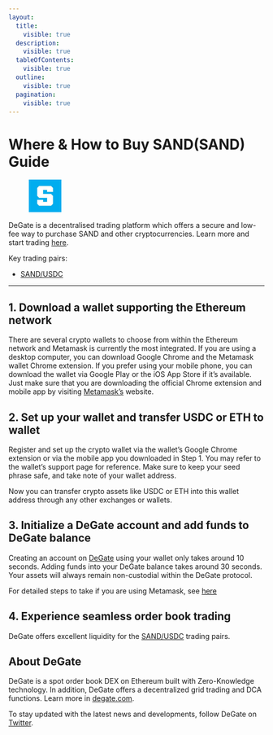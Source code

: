 ```yaml
---
layout:
  title:
    visible: true
  description:
    visible: true
  tableOfContents:
    visible: true
  outline:
    visible: true
  pagination:
    visible: true
---
```


# Where & How to Buy SAND(SAND) Guide

<figure><img src="../images/sand_0x3845badade8e6dff049820680d1f14bd3903a5d01695771018187.png" alt="SAND" width="64"><figcaption></figcaption></figure>

DeGate is a decentralised trading platform which offers a secure and low-fee way to purchase SAND and other cryptocurrencies. Learn more and start trading [here](https://app.degate.com/trade/USDC/0x3845badade8e6dff049820680d1f14bd3903a5d0?utm_source=howtobuy).&#x20;

Key trading pairs:

* [SAND/USDC](https://app.degate.com/trade/USDC/0x3845badade8e6dff049820680d1f14bd3903a5d0?utm_source=howtobuy)

***

## 1. Download a wallet supporting the Ethereum network

There are several crypto wallets to choose from within the Ethereum network and Metamask is currently the most integrated. If you are using a desktop computer, you can download Google Chrome and the Metamask wallet Chrome extension. If you prefer using your mobile phone, you can download the wallet via Google Play or the iOS App Store if it’s available. Just make sure that you are downloading the official Chrome extension and mobile app by visiting [Metamask’s](https://metamask.io/) website.

## 2. Set up your wallet and transfer USDC or ETH to wallet

Register and set up the crypto wallet via the wallet’s Google Chrome extension or via the mobile app you downloaded in Step 1. You may refer to the wallet’s support page for reference. Make sure to keep your seed phrase safe, and take note of your wallet address.&#x20;

Now you can transfer crypto assets like USDC or ETH into this wallet address through any other exchanges or wallets.

## 3. Initialize a DeGate account and add funds to DeGate balance

Creating an account on [DeGate](https://app.degate.com/?utm_source=SAND_howtobuy) using your wallet only takes around 10 seconds. Adding funds into your DeGate balance takes around 30 seconds. Your assets will always remain non-custodial within the DeGate protocol.

For detailed steps to take if you are using Metamask, see [here](https://docs.degate.com/v/product_en/main-features/wallet-connectivity/metamask)

## 4. Experience seamless order book trading

DeGate offers excellent liquidity for the [SAND/USDC](https://app.degate.com/trade/USDC/0x3845badade8e6dff049820680d1f14bd3903a5d0?utm_source=howtobuy) trading pairs.&#x20;

## About DeGate

DeGate is a spot order book DEX on Ethereum built with Zero-Knowledge technology. In addition, DeGate offers a decentralized grid trading and DCA functions.  Learn more in [degate.com](https://degate.com/?utm_source=SAND_howtobuy).

To stay updated with the latest news and developments, follow DeGate on [Twitter](https://twitter.com/degatedex).
